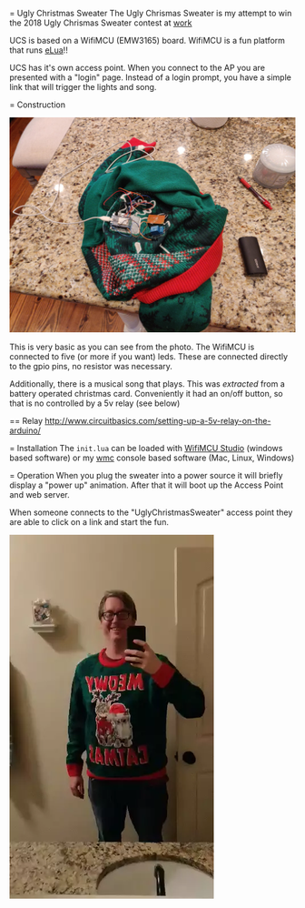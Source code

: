 = Ugly Christmas Sweater
The Ugly Chrismas Sweater is my attempt to win the 2018 Ugly Chrismas Sweater contest at [work](http://bcianswers.com)

UCS is based on a WifiMCU (EMW3165) board. WifiMCU is a fun platform that runs [eLua](https://github.com/elua/elua)!!

UCS has it's own access point.  When you connect to the AP you are presented with a "login" page.  Instead of a login prompt, you have a simple link that will trigger the lights and song.

= Construction

![Construction](/media/IMG_20181208_150545.jpg)

This is very basic as you can see from the photo.  The WifiMCU is connected to five (or more if you want) leds.  These are connected directly to the gpio pins, no resistor was necessary.

Additionally, there is a musical song that plays.  This was *extracted* from a battery operated christmas card.  Conveniently it had an on/off button, so that is no controlled by a 5v relay (see below)

== Relay
http://www.circuitbasics.com/setting-up-a-5v-relay-on-the-arduino/

= Installation 
The `init.lua` can be loaded with [WifiMCU Studio](https://github.com/SmartArduino/WiFiMCU-STUDIO) (windows based software) or my [wmc](https://github.com/zpeters/wmc) console based software (Mac, Linux, Windows)

= Operation
When you plug the sweater into a power source it will briefly display a "power up" animation.  After that it will boot up the Access Point and web server. 

When someone connects to the "UglyChristmasSweater" access point they are able to click on a link and start the fun.

![Ugly Christmas Sweater](media/ucs.webp)
